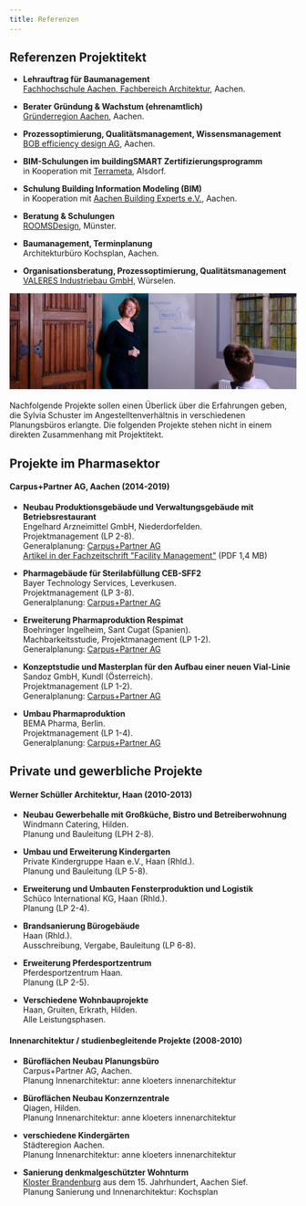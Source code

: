 ```yaml
---
title: Referenzen
---
```



## Referenzen Projektitekt

- **Lehrauftrag für Baumanagement**<br>
  [Fachhochschule Aachen, Fachbereich Architektur](https://www.fh-aachen.de/fachbereiche/architektur/), Aachen.

- **Berater Gründung & Wachstum (ehrenamtlich)**<br>
  [Gründerregion Aachen](https://www.gruenderregion.de/wettbewerbe/ac2-der-gruendungswettbewerb/ablauf.html), Aachen.

- **Prozessoptimierung, Qualitätsmanagement, Wissensmanagement**<br>
  [BOB efficiency design AG](http://www.bob-ag.de), Aachen.
  
- **BIM-Schulungen im buildingSMART Zertifizierungsprogramm**<br>
  in Kooperation mit [Terrameta](https://www.terrameta.de), Alsdorf.

- **Schulung Building Information Modeling (BIM)**<br>
  in Kooperation mit [Aachen Building Experts e.V.](https://www.aachenbuildingexperts.de), Aachen.

- **Beratung & Schulungen**<br>
  [ROOMSDesign](https://www.rooms-design.eu), Münster.
  
- **Baumanagement, Terminplanung**<br>
  Architekturbüro Kochsplan, Aachen.
  
- **Organisationsberatung, Prozessoptimierung, Qualitätsmanagement**<br>
  [VALERES Industriebau GmbH](https://www.valeres.de), Würselen.
  
![Workshop mit Projektitekt](/contents/projektitekt_workshop.jpg)
<br><br>
Nachfolgende Projekte sollen einen Überlick über die Erfahrungen geben, die Sylvia Schuster im Angestelltenverhältnis in verschiedenen Planungsbüros erlangte. Die folgenden Projekte stehen nicht in einem direkten Zusammenhang mit Projektitekt.

## Projekte im Pharmasektor
#### Carpus+Partner AG, Aachen (2014-2019)

- **Neubau Produktionsgebäude und Verwaltungsgebäude mit Betriebsrestaurant** <br>
  Engelhard Arzneimittel GmbH, Niederdorfelden. <br>
  Projektmanagement (LP 2-8).<br>
  Generalplanung: [Carpus+Partner AG](https://www.carpus.de/what-we-do/engelhard-produktion-und-kantine)<br>
  [Artikel in der Fachzeitschrift "Facility Management"](/contents/2018_Artikel_Facility_Management.pdf) (PDF 1,4 MB)

- **Pharmagebäude für Sterilabfüllung CEB-SFF2** <br>
  Bayer Technology Services, Leverkusen. <br>
  Projektmanagement (LP 3-8).<br>
  Generalplanung: [Carpus+Partner AG](https://www.carpus.de/)
  
- **Erweiterung Pharmaproduktion Respimat** <br>
  Boehringer Ingelheim, Sant Cugat (Spanien).<br>
  Machbarkeitsstudie, Projektmanagement (LP 1-2).<br>
  Generalplanung: [Carpus+Partner AG](https://www.carpus.de/)
  
- **Konzeptstudie und Masterplan für den Aufbau einer neuen Vial-Linie**<br>
  Sandoz GmbH, Kundl (Österreich).<br>
  Projektmanagement (LP 1-2).<br>
  Generalplanung: [Carpus+Partner AG](https://www.carpus.de/)
  
- **Umbau Pharmaproduktion**<br>
  BEMA Pharma, Berlin.<br>
  Projektmanagement (LP 1-4).<br>
  Generalplanung: [Carpus+Partner AG](https://www.carpus.de/)


## Private und gewerbliche Projekte
#### Werner Schüller Architektur, Haan (2010-2013)

- **Neubau Gewerbehalle mit Großküche, Bistro und Betreiberwohnung**<br>
  Windmann Catering, Hilden.<br>
  Planung und Bauleitung (LPH 2-8).
  
- **Umbau und Erweiterung Kindergarten**<br>
 Private Kindergruppe Haan e.V., Haan (Rhld.).<br>
 Planung und Bauleitung (LP 5-8).
 
- **Erweiterung und Umbauten Fensterproduktion und Logistik**<br>
  Schüco International KG, Haan (Rhld.).<br>
  Planung (LP 2-4).
  
- **Brandsanierung Bürogebäude**<br>
  Haan (Rhld.).<br>
  Ausschreibung, Vergabe, Bauleitung (LP 6-8).
  
- **Erweiterung Pferdesportzentrum**<br>
  Pferdesportzentrum Haan.<br>
  Planung (LP 2-5).
  
- **Verschiedene Wohnbauprojekte**<br>
  Haan, Gruiten, Erkrath, Hilden.<br>
  Alle Leistungsphasen.
  
#### Innenarchitektur / studienbegleitende Projekte (2008-2010)

- **Büroflächen Neubau Planungsbüro**<br>
  Carpus+Partner AG, Aachen.<br>
  Planung Innenarchitektur: anne kloeters innenarchitektur
  
- **Büroflächen Neubau Konzernzentrale**<br>
  Qiagen, Hilden.<br>
  Planung Innenarchitektur: anne kloeters innenarchitektur
  
- **verschiedene Kindergärten**<br>
  Städteregion Aachen.<br>
  Planung Innenarchitektur: anne kloeters innenarchitektur
  
- **Sanierung denkmalgeschützter Wohnturm**<br>
  [Kloster Brandenburg](https://de.wikipedia.org/wiki/Kloster_Brandenburg_(Sief)) aus dem 15. Jahrhundert, Aachen Sief.<br>
  Planung Sanierung und Innenarchitektur: Kochsplan
  

